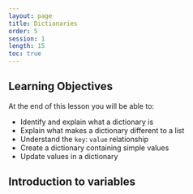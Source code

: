```yaml
---
layout: page
title: Dictionaries
order: 5
session: 1
length: 15
toc: true
---
```


## Learning Objectives

At the end of this lesson you will be able to:

- Identify and explain what a dictionary is
- Explain what makes a dictionary different to a list
- Understand the `key`: `value` relationship
- Create a dictionary containing simple values
- Update values in a dictionary

## Introduction to variables
